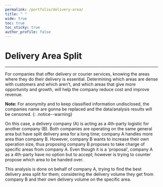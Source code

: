```yaml
---
permalink: /portfolio/delivery-area/
title: " "
wide: true
toc: true
toc_sticky: true
author_profile: false
---
```

# Delivery Area Split
---
For companies that offer delivery or courier services, knowing the areas where they do their delivery is essential. Determining which areas are dense with customers and which aren't, and which areas that give more opportunity and growth, will help the company reduce cost and improve revenue.

**Note:**
For anonymity and to keep classified information undisclosed, the companies name are gonna be replaced and the data/analysis results will be censored.
{: .notice--warning}

On this case, a delivery company (A) is acting as a 4th-party logistic for another company (B). Both companies are operating on the same general area but have split delivery area for a long time; company A handles more area than company B. However, company B wants to increase their own operation size, thus proposing company B proposes to take charge of specific areas from company A. Even though it is a 'proposal', company A as a 4th-party have no option but to accept; however is trying to counter propose which area to be handed over.

This analysis is done on behalf of company A, trying to find the best delivery area split for them; considering the delivery volume they get from company B and their own delivery volume on the specific area.


